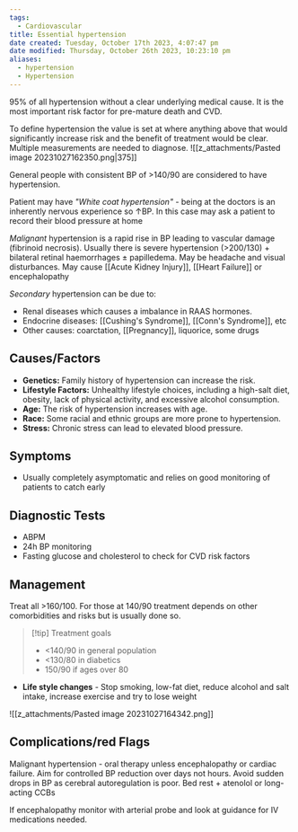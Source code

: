 ```yaml
---
tags:
  - Cardiovascular
title: Essential hypertension
date created: Tuesday, October 17th 2023, 4:07:47 pm
date modified: Thursday, October 26th 2023, 10:23:10 pm
aliases:
  - hypertension
  - Hypertension
---
```

95% of all hypertension without a clear underlying medical cause. It is the most important risk factor for pre-mature death and CVD. 

To define hypertension the value is set at where anything above that would significantly increase risk and the benefit of treatment would be clear. Multiple measurements are needed to diagnose. 
![[z_attachments/Pasted image 20231027162350.png|375]]

General people with consistent BP of >140/90 are considered to have hypertension.

Patient may have *"White coat hypertension"* - being at the doctors is an inherently nervous experience so $\uparrow$BP. In this case may ask a patient to record their blood pressure at home

_Malignant_ hypertension is a rapid rise in BP leading to vascular damage (fibrinoid necrosis). Usually there is severe hypertension (>200/130) + bilateral retinal haemorrhages $\pm$ papilledema. May be headache and visual disturbances. May cause [[Acute Kidney Injury]], [[Heart Failure]] or encephalopathy

_Secondary_ hypertension can be due to:
- Renal diseases which causes a imbalance in RAAS hormones. 
- Endocrine diseases: [[Cushing's Syndrome]], [[Conn's Syndrome]], etc
- Other causes: coarctation, [[Pregnancy]], liquorice, some drugs
## Causes/Factors

- **Genetics:** Family history of hypertension can increase the risk.
- **Lifestyle Factors:** Unhealthy lifestyle choices, including a high-salt diet, obesity, lack of physical activity, and excessive alcohol consumption.
- **Age:** The risk of hypertension increases with age.
- **Race:** Some racial and ethnic groups are more prone to hypertension.
- **Stress:** Chronic stress can lead to elevated blood pressure.

## Symptoms

- Usually completely asymptomatic and relies on good monitoring of patients to catch early 

## Diagnostic Tests

- ABPM
- 24h BP monitoring 
- Fasting glucose and cholesterol to check for CVD risk factors

## Management

Treat all >160/100. For those at 140/90 treatment depends on other comorbidities and risks but is usually done so. 

> [!tip] Treatment goals
> - <140/90 in general population
> - <130/80 in diabetics
> - 150/90 if ages over 80

- **Life style changes** - Stop smoking, low-fat diet, reduce alcohol and salt intake, increase exercise and try to lose weight

![[z_attachments/Pasted image 20231027164342.png]]


## Complications/red Flags

Malignant hypertension - oral therapy unless encephalopathy or cardiac failure. Aim for controlled BP reduction over days not hours. Avoid sudden drops in BP as cerebral autoregulation is poor. Bed rest + atenolol or long-acting CCBs

If encephalopathy monitor with arterial probe and look at guidance for IV medications needed. 